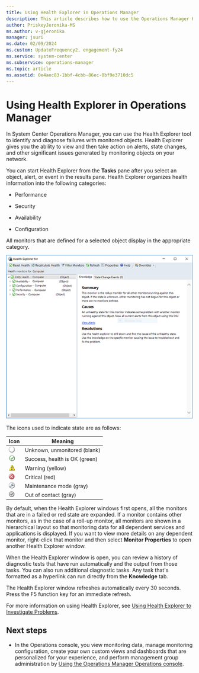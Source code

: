 ```yaml
---
title: Using Health Explorer in Operations Manager
description: This article describes how to use the Operations Manager Health Explorer to view health and state changes for monitored objects.
author: PriskeyJeronika-MS
ms.author: v-gjeronika
manager: jsuri
ms.date: 02/09/2024
ms.custom: UpdateFrequency2, engagement-fy24
ms.service: system-center
ms.subservice: operations-manager
ms.topic: article
ms.assetid: 0e4aec83-1bbf-4cbb-86ec-0bf9e3710dc5
---
```


# Using Health Explorer in Operations Manager



In System Center Operations Manager, you can use the Health Explorer tool to identify and diagnose failures with monitored objects. Health Explorer gives you the ability to view and then take action on alerts, state changes, and other significant issues generated by monitoring objects on your network.  

You can start Health Explorer from the **Tasks** pane after you select an object, alert, or event in the results pane. Health Explorer organizes health information into the following categories:  

-   Performance  

-   Security  

-   Availability  

-   Configuration  

All monitors that are defined for a selected object display in the appropriate category.  

![Screenshot showing Health Explorer.](./media/manage-consoles-overview-healthexplorer/om2016-healthexplorer.png)  

The icons used to indicate state are as follows:  

|Icon|Meaning|  
|--------|-----------|  
|![White button indicates unknown status](./media/manage-consoles-overview-healthexplorer/om2016-Unknownicon.png)|Unknown, unmonitored (blank)|  
|![Green check icon indicates healthy](./media/manage-consoles-overview-healthexplorer/om2016-healthyicon.png)|Success, health is OK (green)|  
|![Yellow triangle and exclamation mark is warning](./media/manage-consoles-overview-healthexplorer/om2016-warningicon.png)|Warning (yellow)|  
|![Red button with white X indicates critical state](./media/manage-consoles-overview-healthexplorer/om2016-criticalicon.png)|Critical (red)|  
|![Wrench icon indicates maintenance mode](./media/manage-consoles-overview-healthexplorer/om2016-maintenancemodeicon.png)|Maintenance mode (gray)|  
|![Grayed-out healthy icon](./media/manage-consoles-overview-healthexplorer/om2016-healthygrayicon.png)|Out of contact (gray)|  

By default, when the Health Explorer windows first opens, all the monitors that are in a failed or red state are expanded. If a monitor contains other monitors, as in the case of a roll-up monitor, all monitors are shown in a hierarchical layout so that monitoring data for all dependent services and applications is displayed. If you want to view more details on any dependent monitor, right-click that monitor and then select **Monitor Properties** to open another Health Explorer window.  

When the Health Explorer window is open, you can review a history of diagnostic tests that have run automatically and the output from those tasks. You can also run additional diagnostic tasks. Any task that's formatted as a hyperlink can run directly from the **Knowledge** tab.  

The Health Explorer window refreshes automatically every 30 seconds. Press the F5 function key for an immediate refresh.  

For more information on using Health Explorer, see [Using Health Explorer to Investigate Problems](manage-health-using-healthexplorer.md).  

## Next steps

- In the Operations console, you view monitoring data, manage monitoring configuration, create your own custom views and dashboards that are personalized for your experience, and perform management group administration by [Using the Operations Manager Operations console](manage-consoles-overview.md).  
